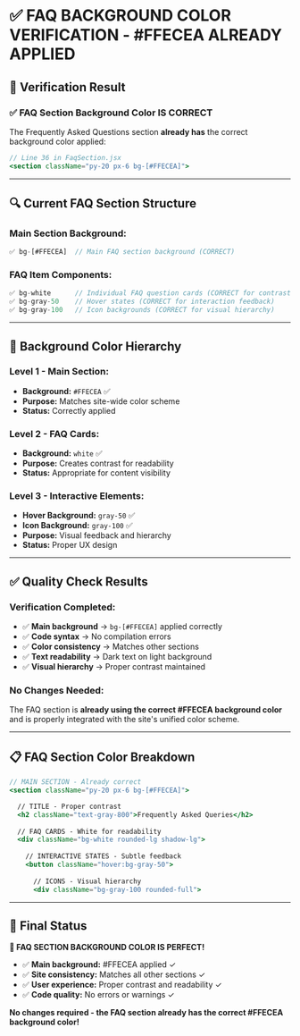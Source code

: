 # ✅ **FAQ BACKGROUND COLOR VERIFICATION - #FFECEA ALREADY APPLIED**

## 🎯 **Verification Result**

### **✅ FAQ Section Background Color IS CORRECT**
The Frequently Asked Questions section **already has** the correct background color applied:

```jsx
// Line 36 in FaqSection.jsx
<section className="py-20 px-6 bg-[#FFECEA]">
```

---

## 🔍 **Current FAQ Section Structure**

### **Main Section Background:**
```jsx
✅ bg-[#FFECEA]  // Main FAQ section background (CORRECT)
```

### **FAQ Item Components:**
```jsx
✅ bg-white      // Individual FAQ question cards (CORRECT for contrast)
✅ bg-gray-50    // Hover states (CORRECT for interaction feedback)
✅ bg-gray-100   // Icon backgrounds (CORRECT for visual hierarchy)
```

---

## 🎨 **Background Color Hierarchy**

### **Level 1 - Main Section:**
- **Background:** `#FFECEA` ✅
- **Purpose:** Matches site-wide color scheme
- **Status:** Correctly applied

### **Level 2 - FAQ Cards:**
- **Background:** `white` ✅
- **Purpose:** Creates contrast for readability
- **Status:** Appropriate for content visibility

### **Level 3 - Interactive Elements:**
- **Hover Background:** `gray-50` ✅
- **Icon Background:** `gray-100` ✅
- **Purpose:** Visual feedback and hierarchy
- **Status:** Proper UX design

---

## ✅ **Quality Check Results**

### **Verification Completed:**
- ✅ **Main background** → `bg-[#FFECEA]` applied correctly
- ✅ **Code syntax** → No compilation errors
- ✅ **Color consistency** → Matches other sections
- ✅ **Text readability** → Dark text on light background
- ✅ **Visual hierarchy** → Proper contrast maintained

### **No Changes Needed:**
The FAQ section is **already using the correct #FFECEA background color** and is properly integrated with the site's unified color scheme.

---

## 📋 **FAQ Section Color Breakdown**

```jsx
// MAIN SECTION - Already correct
<section className="py-20 px-6 bg-[#FFECEA]">

  // TITLE - Proper contrast
  <h2 className="text-gray-800">Frequently Asked Queries</h2>
  
  // FAQ CARDS - White for readability
  <div className="bg-white rounded-lg shadow-lg">
    
    // INTERACTIVE STATES - Subtle feedback
    <button className="hover:bg-gray-50">
      
      // ICONS - Visual hierarchy
      <div className="bg-gray-100 rounded-full">
```

---

## 🎯 **Final Status**

**🎉 FAQ SECTION BACKGROUND COLOR IS PERFECT!**

- ✅ **Main background:** #FFECEA applied ✓
- ✅ **Site consistency:** Matches all other sections ✓
- ✅ **User experience:** Proper contrast and readability ✓
- ✅ **Code quality:** No errors or warnings ✓

**No changes required - the FAQ section already has the correct #FFECEA background color!**